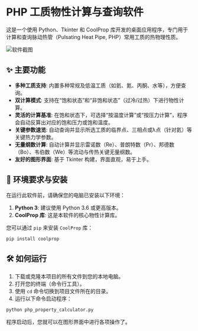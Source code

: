 # PHP 工质物性计算与查询软件

这是一个使用 Python、Tkinter 和 CoolProp 库开发的桌面应用程序，专门用于计算和查询脉动热管（Pulsating Heat Pipe, PHP）常用工质的热物理性质。

![软件截图](https://github.com/user-attachments/assets/574e929f-723a-4414-b4a1-8d2b7ac3081e)

## ✨ 主要功能

- **多种工质支持**: 内置多种常规及低温工质（如氦、氮、丙酮、水等），方便查询。
- **双计算模式**: 支持在“饱和状态”和“非饱和状态”（过冷/过热）下进行物性计算。
- **灵活的计算基准**: 在饱和状态下，可选择“按温度计算”或“按压力计算”，程序会自动反算出对应的饱和压力或饱和温度。
- **关键参数速览**: 自动查询并显示所选工质的临界点、三相点或λ点（针对氦）等关键热力学参数。
- **无量纲数计算**: 自动计算并显示雷诺数（Re）、普朗特数（Pr）、邦德数（Bo）、韦伯数（We）等流动与传热关键无量纲数。
- **友好的图形界面**: 基于 Tkinter 构建，界面直观，易于上手。

## 🚀 环境要求与安装

在运行此软件前，请确保您的电脑已安装以下环境：

1.  **Python 3**: 建议使用 Python 3.6 或更高版本。
2.  **CoolProp 库**: 这是本软件的核心物性计算库。

您可以通过 `pip` 来安装 `CoolProp` 库：

```bash
pip install coolprop
```

## 🛠️ 如何运行

1.  下载或克隆本项目的所有文件到您的本地电脑。
2.  打开您的终端（命令行工具）。
3.  使用 `cd` 命令切换到项目文件所在的目录。
4.  运行以下命令启动程序：

```bash
python php_property_calculator.py
```

程序启动后，您就可以在图形界面中进行各项操作了。
